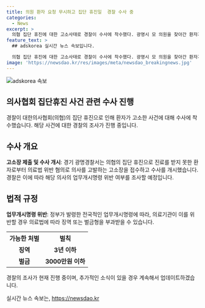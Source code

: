 ```yaml
---
title: 의원 환자 요청 무시하고 집단 휴진일  경찰 수사 중
categories:
  - News
excerpt: >
  의협 집단 휴진에 대한 고소사태로 경찰이 수사에 착수했다. 광명시 모 의원을 찾아간 환자가 휴진으로 진료를 받지 못해 고소했다. 고소장에는 의료법 위반 및 정부 업무개시명령 어기고 불법 파업에 참여했다는 주장이 담겨 있다. 경찰은 원장이 업무개시명령을 어겼는지 조사할 예정이며, 의료법에 따라 징역이나 벌금형 처벌 가능성이 있다. 이에 대한 경찰의 조사가 관심을 끌 것으로 보인다.
feature_text: >
  ## adskorea 실시간 뉴스 속보입니다.

  의협 집단 휴진에 대한 고소사태로 경찰이 수사에 착수했다. 광명시 모 의원을 찾아간 환자가 휴진으로 진료를 받지 못해 고소했다. 고소장에는 의료법 위반 및 정부 업무개시명령 어기고 불법 파업에 참여했다는 주장이 담겨 있다. 경찰은 원장이 업무개시명령을 어겼는지 조사할 예정이며, 의료법에 따라 징역이나 벌금형 처벌 가능성이 있다. 이에 대한 경찰의 조사가 관심을 끌 것으로 보인다.
image: 'https://newsdao.kr/res/images/meta/newsdao_breakingnews.jpg'
---
```


<p><img src="https://newsdao.kr/res/images/meta/newsdao_breakingnews.jpg" alt="adskorea 속보" /></p>

<h2 data-ke-size="size26">의사협회 집단휴진 사건 관련 수사 진행</h2>

<p data-ke-size="size16">경찰이 대한의사협회(의협)의 집단 휴진으로 인해 환자가 고소한 사건에 대해 수사에 착수했습니다. 해당 사건에 대한 경찰의 조사가 진행 중입니다.</p>

<h2>수사 개요</h2>

<p data-ke-size="size16"><b>고소장 제출 및 수사 개시</b>: 경기 광명경찰서는 의협의 집단 휴진으로 진료를 받지 못한 환자로부터 의료법 위반 혐의로 의사를 고발하는 고소장을 접수하고 수사를 개시했습니다. 경찰은 이에 따라 해당 의사의 업무개시명령 위반 여부를 조사할 예정입니다.</p>

<h2>법적 규정</h2>

<p data-ke-size="size16"><b>업무개시명령 위반</b>: 정부가 발령한 전국적인 업무개시명령에 따라, 의료기관이 이를 위반할 경우 의료법에 따라 징역 또는 벌금형을 부과받을 수 있습니다.</p>

<table>
  <tr>
    <th>가능한 처벌</th>
    <th>벌칙</th>
  </tr>
  <tr>
    <td style="text-align: center; height: 17px;"><b>징역</b></td>
    <td style="text-align: center; height: 17px;"><b>3년 이하</b></td>
  </tr>
  <tr>
    <td style="text-align: center; height: 17px;"><b>벌금</b></td>
    <td style="text-align: center; height: 17px;"><b>3000만원 이하</b></td>
  </tr>
</table>

<p data-ke-size="size16">경찰의 조사가 현재 진행 중이며, 추가적인 소식이 있을 경우 계속해서 업데이트하겠습니다.</p>
실시간 뉴스 속보는, <a href="https://newsdao.kr" rel="dofollow">https://newsdao.kr</a>


